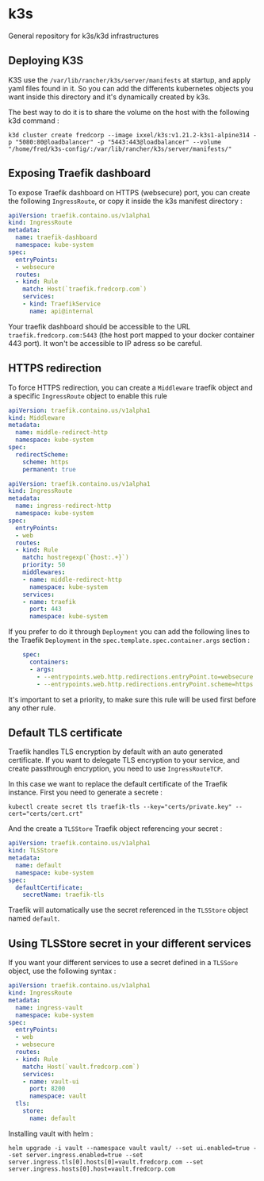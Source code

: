 # k3s
General repository for k3s/k3d infrastructures

## Deploying K3S

K3S use the `/var/lib/rancher/k3s/server/manifests` at startup, and apply yaml files found in it. So you can add the differents kubernetes objects you want inside this directory and it's dynamically created by k3s.

The best way to do it is to share the volume on the host with the following k3d command :

```shell
k3d cluster create fredcorp --image ixxel/k3s:v1.21.2-k3s1-alpine314 -p "5080:80@loadbalancer" -p "5443:443@loadbalancer" --volume "/home/fred/k3s-config/:/var/lib/rancher/k3s/server/manifests/"
```

## Exposing Traefik dashboard

To expose Traefik dashboard on HTTPS (websecure) port, you can create the following `IngressRoute`, or copy it inside the k3s manifest directory :

```yaml
apiVersion: traefik.containo.us/v1alpha1
kind: IngressRoute
metadata:
  name: traefik-dashboard
  namespace: kube-system
spec:
  entryPoints:
  - websecure
  routes:
  - kind: Rule
    match: Host(`traefik.fredcorp.com`)
    services:
    - kind: TraefikService
      name: api@internal
```

Your traefik dashboard should be accessible to the URL `traefik.fredcorp.com:5443` (the host port mapped to your docker container 443 port). It won't be accessible to IP adress so be careful.

## HTTPS redirection

To force HTTPS redirection, you can create a `Middleware` traefik object and a specific `IngressRoute` object to enable this rule

```yaml
apiVersion: traefik.containo.us/v1alpha1
kind: Middleware
metadata:
  name: middle-redirect-http
  namespace: kube-system
spec:
  redirectScheme:
    scheme: https
    permanent: true
```

```yaml
apiVersion: traefik.containo.us/v1alpha1
kind: IngressRoute
metadata:
  name: ingress-redirect-http
  namespace: kube-system
spec:
  entryPoints:
  - web
  routes:
  - kind: Rule
    match: hostregexp(`{host:.+}`)
    priority: 50
    middlewares:
    - name: middle-redirect-http
      namespace: kube-system
    services:
    - name: traefik
      port: 443
      namespace: kube-system
```

If you prefer to do it through `Deployment` you can add the following lines to the Traefik `Deployment` in the `spec.template.spec.container.args` section :
```yaml
    spec:
      containers:
      - args:
        - --entrypoints.web.http.redirections.entryPoint.to=websecure
        - --entrypoints.web.http.redirections.entryPoint.scheme=https
```

It's important to set a priority, to make sure this rule will be used first before any other rule.

## Default TLS certificate

Traefik handles TLS encryption by default with an auto generated certificate. If you want to delegate TLS encryption to your service, and create passthrough encryption, you need to use `IngressRouteTCP`.

In this case we want to replace the default certificate of the Traefik instance. First you need to generate a secrete :

```shell
kubectl create secret tls traefik-tls --key="certs/private.key" --cert="certs/cert.crt"
```

And the create a `TLSStore` Traefik object referencing your secret :

```yaml
apiVersion: traefik.containo.us/v1alpha1
kind: TLSStore
metadata:
  name: default
  namespace: kube-system
spec:
  defaultCertificate:
    secretName: traefik-tls
```

Traefik will automatically use the secret referenced in the `TLSStore` object named `default`.

## Using TLSStore secret in your different services

If you want your different services to use a secret defined in a `TLSSore` object, use the following syntax :

```yaml
apiVersion: traefik.containo.us/v1alpha1
kind: IngressRoute
metadata:
  name: ingress-vault
  namespace: kube-system
spec:
  entryPoints:
  - web
  - websecure
  routes:
  - kind: Rule
    match: Host(`vault.fredcorp.com`)
    services:
    - name: vault-ui
      port: 8200
      namespace: vault
  tls:
    store:
      name: default
  ```

Installing vault with helm :
```shell
helm upgrade -i vault --namespace vault vault/ --set ui.enabled=true --set server.ingress.enabled=true --set server.ingress.tls[0].hosts[0]=vault.fredcorp.com --set server.ingress.hosts[0].host=vault.fredcorp.com
```
